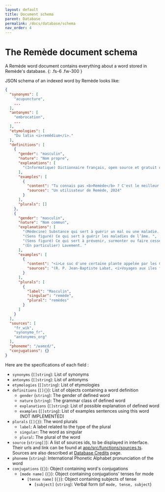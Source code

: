 ```yaml
---
layout: default
title: Document schema
parent: Database
permalink: /docs/database/schema
nav_order: 4
---
```


# The Remède document schema
A Remède word document contains everything about a word stored in Remède's database. 
{: .fs-6 .fw-300 }

JSON schema of an indexed word by Remède looks like:

```json
{
  "synonyms": [
    "acupuncture",
    ...
  ],
  "antonyms": [
    "embrocation",
    ...
  ],
  "etymologies": [
    "Du latin <i>remĕdium</i>."
  ],
  "definitions": [
    {
      "gender": "masculin",
      "nature": "Nom propre",
      "explanations": [
        "(Informatique) Dictionnaire français, open source et gratuit qui a pour objectif de remplacer Antidote."
      ],
      "examples": [
        {
          "content": "Tu connais pas <b>Remède</b> ? C'est le meilleur dictionnaire mobile !",
          "sources": "Un utilisateur de Remède, 2024"
        }
      ],
      "plurals": []
    },
    {
      "gender": "masculin",
      "nature": "Nom commun",
      "explanations": [
        "(Médecine) Substance qui sert à guérir un mal ou une maladie. ",
        "(Sens figuré) Ce qui sert à guérir les maladies de l’âme. ",
        "(Sens figuré) Ce qui sert à prévenir, surmonter ou faire cesser un malheur, un inconvénient ou une disgrâce. ",
        "(En particulier) Lavement. "
      ],
      "examples": [
        {
          "content": "<i>Le suc d'une certaine plante appelée par les Caraïbes </i>touloula<i>, et par les Français </i>herbes aux flèches<i>, est, dit-on, le seul <b>remède</b> contre les plaies faites par les flèches empoisonnées avec le suc de mancenilier.</i> ",
          "sources": "(R. P. Jean-Baptiste Labat, <i>Voyages aux iles françaises de l'Amérique</i>, nouvelle édition d'après celle de 1722, Paris&#160;: chez Lefebvre &amp; chez A.-J. Ducollet, 1831, page 75)"
        }
      ],
      "plurals": [
        {
          "label": "Masculin",
          "singular": "remède",
          "plural": "remèdes"
        }
      ]
    }
  ],
  "sources": [
    "fr_wik",
    "synonymo_fr",
    "antonymes_org"
  ],
  "phoneme": "/ʁəmɛd/",
  "conjugations": {}
}
```

Here are the specifications of each field :

- `synonyms` (`[]string`): List of synonyms
- `antonyms` (`[]string`): List of antonyms
- `etymologies` (`[]string`): List of etymologies
- `definitions` (`[]{}`): List of objects containing a word definition
    - `gender` (`string`): The gender of defined word
    - `nature` (`string`): The grammar class of defined word
    - `explanations` (`[]string`): List of possible explanation of defined word
    - `examples` (`[]string`): List of examples sentences using this word (NOT IMPLEMENTED)
- `plurals` (`[]{}`): The word plurals
  - `label`: A label related to the type of the plural
  - `singular`: The word as singular
  - `plural`: The plural of the word
- `source` (`string[]`): A list of sources ids, to be displayed in interface. Their urls and link can be found at [app/src/functions/sources.ts](https://github.com/camarm-dev/remede/tree/main/app/src/functions/sources.ts). Sources are also described at [Database Credits](/docs/database/credits) page.
- `phoneme` (`string`): International Phonetic Alphabet pronunciation of the word
- `conjugations` (`{}`): Object containing word's conjugations
    - `[mode name]` (`{}`): Object containing conjugations' tenses for mode
        - `[tense name]` (`{}`): Object containing subjects of tense
            - `[subject]` (`string`): Verbal form (of `mode, tense, subject`)
